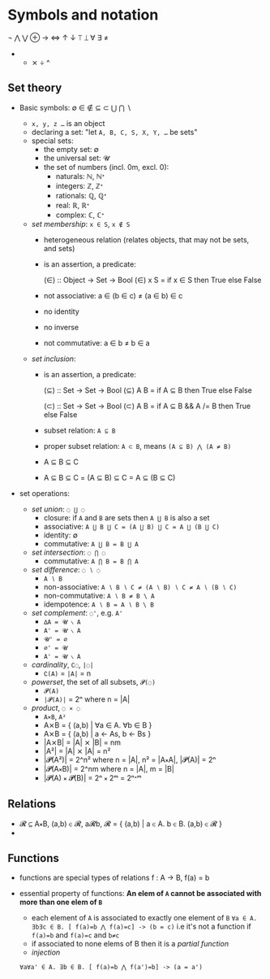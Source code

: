 # Symbols and notation

¬ ⋀ ⋁ ⊕ -> <=> ↑ ↓ ⟙ ⟘ ∀ ∃ ≠
+ - ⨯ ÷ ^


## Set theory

  * Basic symbols: ∅ ∈ ∉ ⊆ ⊂ ⋃ ⋂ ∖
  
    - `x, y, z …` is an object
    - declaring a set: "let `A, B, C, S, X, Y, …` be sets"
    - special sets:
      - the empty set: ∅
      - the universal set: 𝓤
      - the set of numbers (incl. 0m, excl. 0):
        - naturals:   ℕ, ℕᐩ
        - integers:   ℤ, ℤᐩ
        - rationals:  ℚ, ℚᐩ
        - real:       ℝ, ℝᐩ
        - complex:    ℂ, ℂᐩ
    - *set membership*: `x ∈ S`, `x ∉ S`
      - heterogeneous relation (relates objects, that may not be sets, and sets)
      - is an assertion, a predicate:

          (∈) :: Object -> Set -> Bool
          (∈) x S = if x ∈ S then True else False

      - not associative: a ∈ (b ∈ c) ≠ (a ∈ b) ∈ c
      - no identity
      - no inverse
      - not commutative: a ∈ b ≠ b ∈ a
    - *set inclusion*:
      - is an assertion, a predicate:

          (⊆) :: Set -> Set -> Bool
          (⊆) A B = if A ⊆ B then True else False

          (⊂) :: Set -> Set -> Bool
          (⊂) A B = if A ⊆ B && A /= B then True else False

      - subset relation: `A ⊆ B`
      - proper subset relation: `A ⊂ B`, means `(A ⊆ B) ⋀ (A ≠ B)`
      - A ⊆ B ⊆ C
      - A ⊆ B ⊆ C = (A ⊆ B) ⊆ C = A ⊆ (B ⊆ C)
  * set operations:
    * *set union*: `◌ ⋃ ◌`
      - closure: if `A` and `B` are sets then `A ⋃ B` is also a set
      - associative: `A ⋃ B ⋃ C = (A ⋃ B) ⋃ C = A ⋃ (B ⋃ C)`
      - identity: ∅
      - commutative: `A ⋃ B = B ⋃ A`
    * *set intersection*: `◌ ⋂ ◌`
      - commutative: `A ⋂ B = B ⋂ A`
    * *set difference*: `◌ ∖ ◌`
      - `A ∖ B`
      - non-associative: `A ∖ B ∖ C ≠ (A ∖ B) ∖ C ≠ A ∖ (B ∖ C)`
      - non-commutative: `A ∖ B ≠ B \ A`
      - idempotence: `A ∖ B = A ∖ B \ B`
    * *set complement*: `◌'`, e.g. `A'`
      - `∆A = 𝓤 ∖ A`
      - `A' = 𝓤 ∖ A`
      - `𝓤' = ∅`
      - `∅' = 𝓤`
      - `A' = 𝓤 ∖ A`
    * *cardinality*, `∁◌`, `|◌|`
      - `∁(A)` = `|A|` = n
    * *powerset*, the set of all subsets, `𝓟(◌)`
      - `𝓟(A)`
      - `|𝓟(A)|` = 2ⁿ where n = |A|
    * *product*, `◌ ⨯ ◌`
      - `A⨯B`, `A²`
      - A⨯B = { (a,b) | ∀a ∈ A. ∀b ∈ B }
      - A⨯B = { (a,b) | a <- As, b <- Bs }
      - |A⨯B| = |A| ⨯ |B| = nm
      - |A²|  = |A| ⨯ |A| = n²
      - |𝓟(A²)|  = 2^n² where n = |A|, n² = |A⨯A|, |𝓟(A)| = 2ⁿ
      - |𝓟(A⨯B)| = 2^nm where n = |A|, m = |B|
      - |𝓟(A) ⨯ 𝓟(B)| = 2ⁿ ⨯ 2ᵐ = 2ⁿᐩᵐ

## Relations

  - 𝓡 ⊆ A⨯B, (a,b) ∈ 𝓡, a𝓡b, 𝓡 = { (a,b) | a ∈ A. b ∈ B. (a,b) ∈ 𝓡 }
  - 

## Functions

  - functions are special types of relations
    f : A -> B, f(a) = b
  - essential property of functions:
    **An elem of `A` cannot be associated with more than one elem of `B`**
    - each element of `A` is associated to exactly one element of `B`
      `∀a ∈ A. ∃b∃c ∈ B. [ f(a)=b ⋀ f(a)=c] -> (b = c)`
      i.e it's not a function if `f(a)=b` and `f(a)=c` and `b≠c`
    - if associated to none elems of B then it is a *partial function*
    - *injection*

    `∀a∀a' ∈ A. ∃b ∈ B. [ f(a)=b ⋀ f(a')=b] -> (a = a')`
